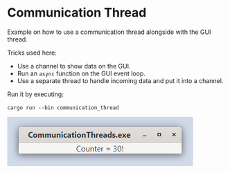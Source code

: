 # Communication Thread

Example on how to use a communication thread alongside with the GUI thread.

Tricks used here:
- Use a channel to show data on the GUI.
- Run an `async` function on the GUI event loop.
- Use a separate thread to handle incoming data and put it into a channel.

Run it by executing:

```console
cargo run --bin communication_thread
```


![screenshot](screenshot.png)
